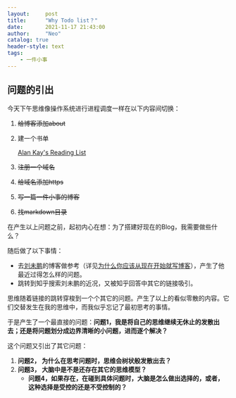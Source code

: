 ```yaml
---
layout:     post
title:      "Why Todo list？"
date:       2021-11-17 21:43:00
author:     "Neo"
catalog: true
header-style: text
tags:
    - 一件小事 
---
```


## 问题的引出

今天下午思维像操作系统进行进程调度一样在以下内容间切换：

1. ~~给博客添加about~~

2. 建一个书单

   [Alan Kay's Reading List](http://www.squeakland.org/resources/books/readingList.jsp)

3. ~~注册一个域名~~

4. ~~给域名添加https~~

5. ~~写一篇一件小事的博客~~

6. ~~找markdown目录~~

在产生以上问题之前，起初内心在想：为了搭建好现在的Blog，我需要做些什么？

随后做了以下事情：

* 去[刘未鹏](http://mindhacks.cn/)的博客做参考（详见[为什么你应该从现在开始就写博客](http://mindhacks.cn/2009/02/15/why-you-should-start-blogging-now)），产生了他最近过得怎么样的问题。
*  跳转到知乎搜索刘未鹏的近况，又被知乎回答中其它的链接吸引。

思维随着链接的跳转穿梭到一个个其它的问题。产生了以上的看似零散的内容。它们交替发生在我的思维中，而我似乎忘记了最初思考的事情。

于是产生了一个最直接的问题：**问题1，我是将自己的思维继续无休止的发散出去；还是将问题划分成边界清晰的小问题，进而逐个解决？**

这个问题又引出了其它问题：

1. **问题2， 为什么在思考问题时，思维会树状般发散出去？**
2. **问题3， 大脑中是不是还存在其它的思维模型？**
   * **问题4，如果存在，在碰到具体问题时，大脑是怎么做出选择的，或者，这种选择是受控的还是不受控制的？**







